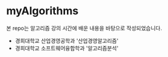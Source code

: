 # myAlgorithms
본 repo는 알고리즘 강의 시간에 배운 내용을 바탕으로 작성되었습니다.
- 경희대학교 산업경영공학과 '산업경영알고리즘'
- 경희대학교 소프트웨어융합학과 '알고리즘분석'
